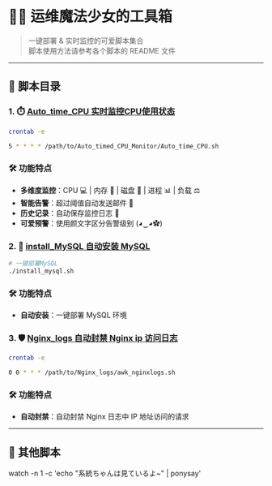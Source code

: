 # 🐧✨ 运维魔法少女的工具箱

> 一键部署 & 实时监控的可爱脚本集合  
> 脚本使用方法请参考各个脚本的 README 文件

---

## 📜 脚本目录

### 1. ⏱️ [Auto_time_CPU 实时监控CPU使用状态](Auto_timed_CPU_Monitor/README.md)
```bash
crontab -e 

5 * * * * /path/to/Auto_timed_CPU_Monitor/Auto_time_CPU.sh
```
### 🛠️ 功能特点
- **多维度监控**：CPU 💻 | 内存 🧠 | 磁盘 💾 | 进程 📊 | 负载 ⚖️
- **智能告警**：超过阈值自动发送邮件 📧
- **历史记录**：自动保存监控日志 📝
- **可爱预警**：使用颜文字区分告警级别 (◕‿◕✿)

### 2. 🐬 [install_MySQL 自动安装 MySQL](install_MySQL/README.md)
```bash
# 一键部署MySQL
./install_mysql.sh
```
### 🛠️ 功能特点
- **自动安装**：一键部署 MySQL 环境

### 3. 🛡️ [Nginx_logs 自动封禁 Nginx ip 访问日志](Nginx_logs/README.md)
```bash
crontab -e 

0 0 * * * /path/to/Nginx_logs/awk_nginxlogs.sh
```
### 🛠️ 功能特点
- **自动封禁**：自动封禁 Nginx 日志中 IP 地址访问的请求

---

## 🌈 其他脚本
watch -n 1 -c 'echo "系統ちゃんは見ているよ~" | ponysay'